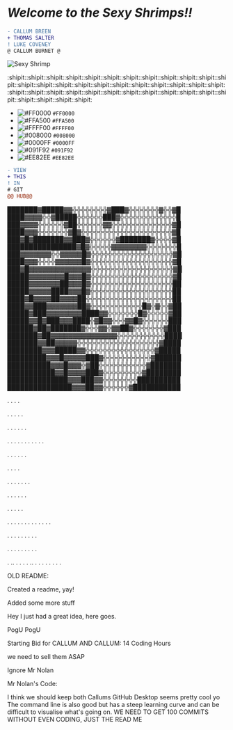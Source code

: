 
# _Welcome to the Sexy Shrimps!!_

```diff
- CALLUM BREEN
+ THOMAS SALTER
! LUKE COVENEY
@ CALLUM BURNET @
```
 
![Sexy Shrimp](https://cdn.shopify.com/s/files/1/0339/2831/5013/products/The-_Sexy_-Shrimp-Thor-amboinensis.jpg?v=1584449331)

:shipit::shipit::shipit::shipit::shipit::shipit::shipit::shipit::shipit::shipit::shipit::shipit::shipit::shipit::shipit::shipit::shipit::shipit::shipit::shipit::shipit::shipit::shipit::shipit::shipit::shipit::shipit::shipit::shipit::shipit::shipit::shipit::shipit::shipit::shipit::shipit::shipit::shipit::shipit:

- ![#FF0000](https://placehold.it/15/FF0000/000000?text=+) `#FF0000`
- ![#FFA500](https://placehold.it/15/FFA500/000000?text=+) `#FFA500`
- ![#FFFF00](https://placehold.it/15/FFFF00/000000?text=+) `#FFFF00`
- ![#008000](https://placehold.it/15/008000/000000?text=+) `#008000`
- ![#0000FF](https://placehold.it/15/0000FF/000000?text=+) `#0000FF`
- ![#091F92](https://placehold.it/15/091F92/000000?text=+) `#091F92`
- ![#EE82EE](https://placehold.it/15/EE82EE/000000?text=+) `#EE82EE`

```diff
- VIEW
+ THIS
! IN
# GIT
@@ HUB@@
```

███████▓█████▓▓╬╬╬╬╬╬╬╬▓███▓╬╬╬╬╬╬╬▓╬╬▓█ 
████▓▓▓▓╬╬▓█████╬╬╬╬╬╬███▓╬╬╬╬╬╬╬╬╬╬╬╬╬█ 
███▓▓▓▓╬╬╬╬╬╬▓██╬╬╬╬╬╬▓▓╬╬╬╬╬╬╬╬╬╬╬╬╬╬▓█ 
████▓▓▓╬╬╬╬╬╬╬▓█▓╬╬╬╬╬╬╬╬╬╬╬╬╬╬╬╬╬╬╬╬╬▓█ 
███▓█▓███████▓▓███▓╬╬╬╬╬╬▓███████▓╬╬╬╬▓█ 
████████████████▓█▓╬╬╬╬╬▓▓▓▓▓▓▓▓╬╬╬╬╬╬╬█ 
███▓▓▓▓▓▓▓╬╬▓▓▓▓▓█▓╬╬╬╬╬╬╬╬╬╬╬╬╬╬╬╬╬╬╬▓█ 
████▓▓▓╬╬╬╬▓▓▓▓▓▓█▓╬╬╬╬╬╬╬╬╬╬╬╬╬╬╬╬╬╬╬▓█ 
███▓█▓▓▓▓▓▓▓▓▓▓▓▓▓▓╬╬╬╬╬╬╬╬╬╬╬╬╬╬╬╬╬╬╬▓█ 
█████▓▓▓▓▓▓▓▓█▓▓▓█▓╬╬╬╬╬╬╬╬╬╬╬╬╬╬╬╬╬╬╬▓█ 
█████▓▓▓▓▓▓▓██▓▓▓█▓╬╬╬╬╬╬╬╬╬╬╬╬╬╬╬╬╬╬╬██ 
█████▓▓▓▓▓████▓▓▓█▓╬╬╬╬╬╬╬╬╬╬╬╬╬╬╬╬╬╬╬██ 
████▓█▓▓▓▓██▓▓▓▓██╬╬╬╬╬╬╬╬╬╬╬╬╬╬╬╬╬╬╬╬██ 
████▓▓███▓▓▓▓▓▓▓██▓╬╬╬╬╬╬╬╬╬╬╬╬█▓╬▓╬╬▓██ 
█████▓███▓▓▓▓▓▓▓▓████▓▓╬╬╬╬╬╬╬█▓╬╬╬╬╬▓██ 
█████▓▓█▓███▓▓▓████╬▓█▓▓╬╬╬▓▓█▓╬╬╬╬╬╬███ 
██████▓██▓███████▓╬╬╬▓▓╬▓▓██▓╬╬╬╬╬╬╬▓███ 
███████▓██▓▓▓▓▓▓▓▓▓▓▓▓▓▓▓╬╬╬╬╬╬╬╬╬╬╬████ 
███████▓▓██▓▓▓▓▓╬╬╬╬╬╬╬╬╬╬╬╬╬╬╬╬╬╬╬▓████ 
████████▓▓▓█████▓▓╬╬╬╬╬╬╬╬╬╬╬╬╬╬╬╬▓█████ 
█████████▓▓▓█▓▓▓▓▓███▓╬╬╬╬╬╬╬╬╬╬╬▓██████ 
██████████▓▓▓█▓▓▓╬▓██╬╬╬╬╬╬╬╬╬╬╬▓███████ 
███████████▓▓█▓▓▓▓███▓╬╬╬╬╬╬╬╬╬▓████████ 
██████████████▓▓▓███▓▓╬╬╬╬╬╬╬╬██████████ 
███████████████▓▓▓██▓▓╬╬╬╬╬╬▓███████████

.
.
.
.

.
.
.
.
.

.
.
.
.
.
.

.
.
.
.
.
.
.
.
.
.
.

.
.
.
.
.
.

.
.
.
.

.
.
.
.
.
.
.

.
.
.
.
.
.

.
.
.
.
.

.
.
.
.
.
.
.
.
.
.
.
.
.

.
.
.
.
.
.
.
.
.

.
.
.
.
.
.
.
.
.

.
..
.
.
.
.
..
.
.
.
.
.
.
.
.

OLD README:

Created a readme, yay!

Added some more stuff

Hey I just had a great idea, here goes.

PogU PogU

Starting Bid for CALLUM AND CALLUM: 14 Coding Hours

we need to sell them ASAP

Ignore Mr Nolan

Mr Nolan's Code:

I think we should keep both Callums
GitHub Desktop seems pretty cool yo
The command line is also good but has a steep learning curve and can be difficult to visualise what's going on.
WE NEED TO GET 100 COMMITS WITHOUT EVEN CODING, JUST THE READ ME